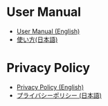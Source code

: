 # User Manual
- [User Manual (English)](/en/Manual.md)
- [使い方(日本語)](https://shtoba.github.io/lapstat/jp/Manual)

# Privacy Policy
- [Privacy Policy (English)](https://shtoba.github.io/lapstat/en/PrivacyPolicy)
- [プライバシーポリシー (日本語)](https://shtoba.github.io/lapstat/jp/PrivacyPolicy)
